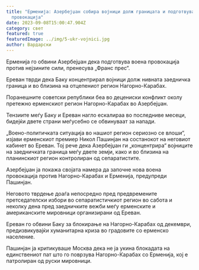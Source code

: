 ```yaml
---
title: "Ерменија: Азербејџан собира војници долж границата и подготвува воена
  провокација"
date: 2023-09-08T15:00:47.904Z
category: свет
featured: true
featuredImage: ../img/5-ukr-vojnici.jpg
author: Вардарски
---
```

Ерменија го обвини Азербејџан дека подготвува воена провокација против нејзините сили, пренесува „Франс прес“.

Ереван тврди дека Баку концентрирал војници долж нивната заедничка граница и во близина на отцепениот регион Нагорно-Карабах.

Поранешните советски републики беа во децениски конфликт околу претежно ерменскиот регион Нагорно-Карабах во Азербејџан.

Тензиите меѓу Баку и Ереван нагло ескалираа во последниве месеци, бидејќи двете страни меѓусебно се обвинуваат за напади.

„Воено-политичката ситуација во нашиот регион сериозно се влоши“, изјави ерменскиот премиер Никол Пашинјан на состанокот на неговиот кабинет во Ереван.
Тој рече дека Азербејџан ги „концентрира“ војниците на заедничката граница меѓу двете земји, како и во близина на планинскиот регион контролиран од сепаратистите.

Азербејџан ја покажа својата намера да започне нова воена провокација против Нагорно-Карабах и Ерменија, предупреди Пашинјан.

Неговото тврдење доаѓа непосредно пред предвремените претседателски избори во сепаратистичкиот регион во сабота и неколку дена пред заедничките вежби меѓу ерменските и американските мировници организирани од Ереван.

Ереван го обвини Баку за блокирање на Нагорно-Карабах од декември, предизвикувајќи хуманитарна криза во градовите со ерменско население.

Пашинјан ја критикуваше Москва дека не ја укина блокадата на единствениот пат што го поврзува Нагорно-Карабах со Ерменија, кој е патролиран од руски мировници.